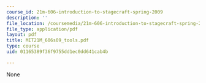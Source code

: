 ```yaml
---
course_id: 21m-606-introduction-to-stagecraft-spring-2009
description: ''
file_location: /coursemedia/21m-606-introduction-to-stagecraft-spring-2009/01165389f36f9755dd1ec0dd641cab4b_MIT21M_606s09_tools.pdf
file_type: application/pdf
layout: pdf
title: MIT21M_606s09_tools.pdf
type: course
uid: 01165389f36f9755dd1ec0dd641cab4b

---
```

None